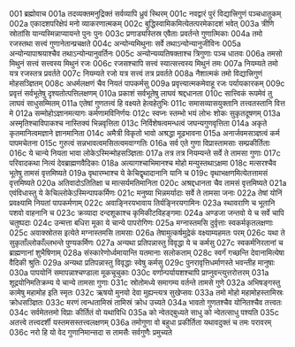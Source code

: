 001	ब्रह्मोवाच
001a	तदव्यक्तमनुद्रिक्तं सर्वव्यापि ध्रुवं स्थिरम्
001c	नवद्वारं पुरं विद्यात्त्रिगुणं पञ्चधातुकम्
002a	एकादशपरिक्षेपं मनो व्याकरणात्मकम्
002c	बुद्धिस्वामिकमित्येतत्परमेकादशं भवेत्
003a	त्रीणि स्रोतांसि यान्यस्मिन्नाप्यायन्ते पुनः पुनः
003c	प्रणाड्यस्तिस्र एवैताः प्रवर्तन्ते गुणात्मिकाः
004a	तमो रजस्तथा सत्त्वं गुणानेतान्प्रचक्षते
004c	अन्योन्यमिथुनाः सर्वे तथाऽन्योन्यानुजीविनः
005a	अन्योन्यापाश्रयाश्चैव तथाऽन्योन्यानुवर्तिनः
005c	अन्योन्यव्यतिषक्ताश्च त्रिगुणाः पञ्च धातवः
006a	तमसो मिथुनं सत्त्वं सत्त्वस्य मिथुनं रजः
006c	रजसश्चापि सत्त्वं स्यात्सत्त्वस्य मिथुनं तमः
007a	नियम्यते तमो यत्र रजस्तत्र प्रवर्तते
007c	नियम्यते रजो यत्र सत्त्वं तत्र प्रवर्तते
008a	नैशात्मकं तमो विद्यात्त्रिगुणं मोहसञ्ज्ञितम्
008c	अधर्मलक्षणं चैव नियतं पापकर्मसु
009a	प्रवृत्त्यात्मकमेवाहू रजः पर्यायकारकम्
009c	प्रवृत्तं सर्वभूतेषु दृश्यतोत्पत्तिलक्षणम्
010a	प्रकाशं सर्वभूतेषु लाघवं श्रद्दधानता
010c	सात्त्विकं रूपमेवं तु लाघवं साधुसम्मितम्
011a	एतेषां गुणतत्त्वं हि वक्ष्यते हेत्वहेतुभिः
011c	समासव्यासयुक्तानि तत्त्वतस्तानि वित्त मे
012a	सम्मोहोऽज्ञानमत्यागः कर्मणामविनिर्णयः
012c	स्वप्नः स्तम्भो भयं लोभः शोकः सुकृतदूषणम्
013a	अस्मृतिश्चाविपाकश्च नास्तिक्यं भिन्नवृत्तिता
013c	निर्विशेषत्वमन्धत्वं जघन्यगुणवृत्तिता
014a	अकृते कृतमानित्वमज्ञाने ज्ञानमानिता
014c	अमैत्री विकृतो भावो अश्रद्धा मूढभावना
015a	अनार्जवमसञ्ज्ञत्वं कर्म पापमचेतना
015c	गुरुत्वं सन्नभावत्वमसितत्वमवाग्गतिः
016a	सर्व एते गुणा विप्रास्तामसाः सम्प्रकीर्तिताः
016c	ये चान्ये नियता भावा लोकेऽस्मिन्मोहसञ्ज्ञिताः
017a	तत्र तत्र नियम्यन्ते सर्वे ते तामसा गुणाः
017c	परिवादकथा नित्यं देवब्राह्मणवैदिकाः
018a	अत्यागश्चाभिमानश्च मोहो मन्युस्तथाऽक्षमा
018c	मत्सरश्चैव भूतेषु तामसं वृत्तमिष्यते
019a	वृथारम्भाश्च ये केचिद्वृथादानानि यानि च
019c	वृथाभक्षणमित्येतत्तामसं वृत्तमिष्यते
020a	अतिवादोऽतितिक्षा च मात्सर्यमतिमानिता
020c	अश्रद्दधानता चैव तामसं वृत्तमिष्यते
021a	एवंविधास्तु ये केचिल्लोकेऽस्मिन्पापकर्मिणः
021c	मनुष्या भिन्नमर्यादाः सर्वे ते तामसा जनाः
022a	तेषां योनिं प्रवक्ष्यामि नियतां पापकर्मणाम्
022c	अवाङ्निरयभावाय तिर्यङ्निरयगामिनः
023a	स्थावराणि च भूतानि पशवो वाहनानि च
023c	क्रव्यादा दन्दशूकाश्च कृमिकीटविहङ्गमाः
024a	अण्डजा जन्तवो ये च सर्वे चापि चतुष्पदाः
024c	उन्मत्ता बधिरा मूका ये चान्ये पापरोगिणः
025a	मग्नास्तमसि दुर्वृत्ताः स्वकर्मकृतलक्षणाः
025c	अवाक्स्रोतस इत्येते मग्नास्तमसि तामसाः
026a	तेषामुत्कर्षमुद्रेकं वक्ष्याम्यहमतः परम्
026c	यथा ते सुकृताँल्लोकाँल्लभन्ते पुण्यकर्मिणः
027a	अन्यथा प्रतिपन्नास्तु विवृद्धा ये च कर्मसु
027c	स्वकर्मनिरतानां च ब्राह्मणानां शुभैषिणाम्
028a	संस्कारेणोर्ध्वमायान्ति यतमानाः सलोकताम्
028c	स्वर्गं गच्छन्ति देवानामित्येषा वैदिकी श्रुतिः
029a	अन्यथा प्रतिपन्नास्तु विवृद्धाः स्वेषु कर्मसु
029c	पुनरावृत्तिधर्माणस्ते भवन्तीह मानुषाः
030a	पापयोनिं समापन्नाश्चण्डाला मूकचूचुकाः
030c	वर्णान्पर्यायशश्चापि प्राप्नुवन्त्युत्तरोत्तरम्
031a	शूद्रयोनिमतिक्रम्य ये चान्ये तामसा गुणाः
031c	स्रोतोमध्ये समागम्य वर्तन्ते तामसे गुणे
032a	अभिषङ्गस्तु कामेषु महामोह इति स्मृतः
032c	ऋषयो मुनयो देवा मुह्यन्त्यत्र सुखेप्सवः
033a	तमो मोहो महामोहस्तामिस्रः क्रोधसञ्ज्ञितः
033c	मरणं त्वन्धतामिस्रं तामिस्रं क्रोध उच्यते
034a	भावतो गुणतश्चैव योनितश्चैव तत्त्वतः
034c	सर्वमेतत्तमो विप्राः कीर्तितं वो यथाविधि
035a	को न्वेतद्बुध्यते साधु को न्वेतत्साधु पश्यति
035c	अतत्त्वे तत्त्वदर्शी यस्तमसस्तत्त्वलक्षणम्
036a	तमोगुणा वो बहुधा प्रकीर्तिता यथावदुक्तं च तमः परावरम्
036c	नरो हि यो वेद गुणानिमान्सदा स तामसैः सर्वगुणैः प्रमुच्यते
